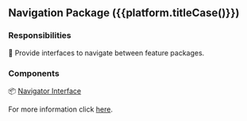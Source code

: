 ## Navigation Package ({{platform.titleCase()}})

### Responsibilities

🎯 Provide interfaces to navigate between feature packages.

### Components

📦 [Navigator Interface][2]

For more information click [here][1].

[1]: https://docs.page/jtdLab/rapid/architecture/app-module#platform-navigation-package
[2]: https://docs.page/jtdLab/rapid/architecture/app-module#navigator-interface
